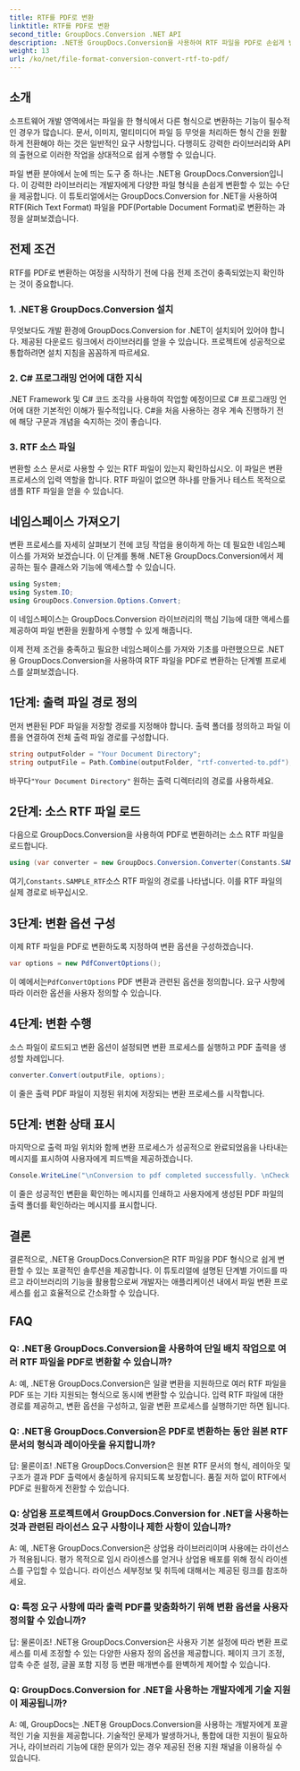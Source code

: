 ```yaml
---
title: RTF를 PDF로 변환
linktitle: RTF를 PDF로 변환
second_title: GroupDocs.Conversion .NET API
description: .NET용 GroupDocs.Conversion을 사용하여 RTF 파일을 PDF로 손쉽게 변환하세요. 통합을 위한 단계별 지침을 따르고 파일 변환의 힘을 활용해 보세요.
weight: 13
url: /ko/net/file-format-conversion-convert-rtf-to-pdf/
---
```

## 소개

소프트웨어 개발 영역에서는 파일을 한 형식에서 다른 형식으로 변환하는 기능이 필수적인 경우가 많습니다. 문서, 이미지, 멀티미디어 파일 등 무엇을 처리하든 형식 간을 원활하게 전환해야 하는 것은 일반적인 요구 사항입니다. 다행히도 강력한 라이브러리와 API의 출현으로 이러한 작업을 상대적으로 쉽게 수행할 수 있습니다.

파일 변환 분야에서 눈에 띄는 도구 중 하나는 .NET용 GroupDocs.Conversion입니다. 이 강력한 라이브러리는 개발자에게 다양한 파일 형식을 손쉽게 변환할 수 있는 수단을 제공합니다. 이 튜토리얼에서는 GroupDocs.Conversion for .NET을 사용하여 RTF(Rich Text Format) 파일을 PDF(Portable Document Format)로 변환하는 과정을 살펴보겠습니다.

## 전제 조건

RTF를 PDF로 변환하는 여정을 시작하기 전에 다음 전제 조건이 충족되었는지 확인하는 것이 중요합니다.

### 1. .NET용 GroupDocs.Conversion 설치

무엇보다도 개발 환경에 GroupDocs.Conversion for .NET이 설치되어 있어야 합니다. 제공된 다운로드 링크에서 라이브러리를 얻을 수 있습니다. 프로젝트에 성공적으로 통합하려면 설치 지침을 꼼꼼하게 따르세요.

### 2. C# 프로그래밍 언어에 대한 지식

.NET Framework 및 C# 코드 조각을 사용하여 작업할 예정이므로 C# 프로그래밍 언어에 대한 기본적인 이해가 필수적입니다. C#을 처음 사용하는 경우 계속 진행하기 전에 해당 구문과 개념을 숙지하는 것이 좋습니다.

### 3. RTF 소스 파일

변환할 소스 문서로 사용할 수 있는 RTF 파일이 있는지 확인하십시오. 이 파일은 변환 프로세스의 입력 역할을 합니다. RTF 파일이 없으면 하나를 만들거나 테스트 목적으로 샘플 RTF 파일을 얻을 수 있습니다.

## 네임스페이스 가져오기

변환 프로세스를 자세히 살펴보기 전에 코딩 작업을 용이하게 하는 데 필요한 네임스페이스를 가져와 보겠습니다. 이 단계를 통해 .NET용 GroupDocs.Conversion에서 제공하는 필수 클래스와 기능에 액세스할 수 있습니다.

```csharp
using System;
using System.IO;
using GroupDocs.Conversion.Options.Convert;
```

이 네임스페이스는 GroupDocs.Conversion 라이브러리의 핵심 기능에 대한 액세스를 제공하여 파일 변환을 원활하게 수행할 수 있게 해줍니다.

이제 전제 조건을 충족하고 필요한 네임스페이스를 가져와 기초를 마련했으므로 .NET용 GroupDocs.Conversion을 사용하여 RTF 파일을 PDF로 변환하는 단계별 프로세스를 살펴보겠습니다.

## 1단계: 출력 파일 경로 정의

먼저 변환된 PDF 파일을 저장할 경로를 지정해야 합니다. 출력 폴더를 정의하고 파일 이름을 연결하여 전체 출력 파일 경로를 구성합니다.

```csharp
string outputFolder = "Your Document Directory";
string outputFile = Path.Combine(outputFolder, "rtf-converted-to.pdf");
```

 바꾸다`"Your Document Directory"` 원하는 출력 디렉터리의 경로를 사용하세요.

## 2단계: 소스 RTF 파일 로드

다음으로 GroupDocs.Conversion을 사용하여 PDF로 변환하려는 소스 RTF 파일을 로드합니다.

```csharp
using (var converter = new GroupDocs.Conversion.Converter(Constants.SAMPLE_RTF))
```

 여기,`Constants.SAMPLE_RTF`소스 RTF 파일의 경로를 나타냅니다. 이를 RTF 파일의 실제 경로로 바꾸십시오.

## 3단계: 변환 옵션 구성

이제 RTF 파일을 PDF로 변환하도록 지정하여 변환 옵션을 구성하겠습니다.

```csharp
var options = new PdfConvertOptions();
```

 이 예에서는`PdfConvertOptions` PDF 변환과 관련된 옵션을 정의합니다. 요구 사항에 따라 이러한 옵션을 사용자 정의할 수 있습니다.

## 4단계: 변환 수행

소스 파일이 로드되고 변환 옵션이 설정되면 변환 프로세스를 실행하고 PDF 출력을 생성할 차례입니다.

```csharp
converter.Convert(outputFile, options);
```

이 줄은 출력 PDF 파일이 지정된 위치에 저장되는 변환 프로세스를 시작합니다.

## 5단계: 변환 상태 표시

마지막으로 출력 파일 위치와 함께 변환 프로세스가 성공적으로 완료되었음을 나타내는 메시지를 표시하여 사용자에게 피드백을 제공하겠습니다.

```csharp
Console.WriteLine("\nConversion to pdf completed successfully. \nCheck output in {0}", outputFolder);
```

이 줄은 성공적인 변환을 확인하는 메시지를 인쇄하고 사용자에게 생성된 PDF 파일의 출력 폴더를 확인하라는 메시지를 표시합니다.

## 결론

결론적으로, .NET용 GroupDocs.Conversion은 RTF 파일을 PDF 형식으로 쉽게 변환할 수 있는 포괄적인 솔루션을 제공합니다. 이 튜토리얼에 설명된 단계별 가이드를 따르고 라이브러리의 기능을 활용함으로써 개발자는 애플리케이션 내에서 파일 변환 프로세스를 쉽고 효율적으로 간소화할 수 있습니다.

## FAQ

### Q: .NET용 GroupDocs.Conversion을 사용하여 단일 배치 작업으로 여러 RTF 파일을 PDF로 변환할 수 있습니까?

A: 예, .NET용 GroupDocs.Conversion은 일괄 변환을 지원하므로 여러 RTF 파일을 PDF 또는 기타 지원되는 형식으로 동시에 변환할 수 있습니다. 입력 RTF 파일에 대한 경로를 제공하고, 변환 옵션을 구성하고, 일괄 변환 프로세스를 실행하기만 하면 됩니다.

### Q: .NET용 GroupDocs.Conversion은 PDF로 변환하는 동안 원본 RTF 문서의 형식과 레이아웃을 유지합니까?

답: 물론이죠! .NET용 GroupDocs.Conversion은 원본 RTF 문서의 형식, 레이아웃 및 구조가 결과 PDF 출력에서 충실하게 유지되도록 보장합니다. 품질 저하 없이 RTF에서 PDF로 원활하게 전환할 수 있습니다.

### Q: 상업용 프로젝트에서 GroupDocs.Conversion for .NET을 사용하는 것과 관련된 라이선스 요구 사항이나 제한 사항이 있습니까?

A: 예, .NET용 GroupDocs.Conversion은 상업용 라이브러리이며 사용에는 라이선스가 적용됩니다. 평가 목적으로 임시 라이센스를 얻거나 상업용 배포를 위해 정식 라이센스를 구입할 수 있습니다. 라이선스 세부정보 및 취득에 대해서는 제공된 링크를 참조하세요.

### Q: 특정 요구 사항에 따라 출력 PDF를 맞춤화하기 위해 변환 옵션을 사용자 정의할 수 있습니까?

답: 물론이죠! .NET용 GroupDocs.Conversion은 사용자 기본 설정에 따라 변환 프로세스를 미세 조정할 수 있는 다양한 사용자 정의 옵션을 제공합니다. 페이지 크기 조정, 압축 수준 설정, 글꼴 포함 지정 등 변환 매개변수를 완벽하게 제어할 수 있습니다.

### Q: GroupDocs.Conversion for .NET을 사용하는 개발자에게 기술 지원이 제공됩니까?

A: 예, GroupDocs는 .NET용 GroupDocs.Conversion을 사용하는 개발자에게 포괄적인 기술 지원을 제공합니다. 기술적인 문제가 발생하거나, 통합에 대한 지원이 필요하거나, 라이브러리 기능에 대한 문의가 있는 경우 제공된 전용 지원 채널을 이용하실 수 있습니다.